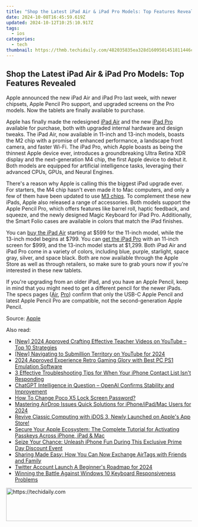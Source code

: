 ```yaml
---
title: "Shop the Latest iPad Air & iPad Pro Models: Top Features Revealed"
date: 2024-10-08T16:45:59.619Z
updated: 2024-10-12T10:25:10.917Z
tags:
  - ios
categories:
  - tech
thumbnail: https://thmb.techidaily.com/482035835ea328d1609501451811446cad884a7a61227ca3ca092b735291d94d.jpg
---
```


## Shop the Latest iPad Air & iPad Pro Models: Top Features Revealed

Apple announced the new iPad Air and iPad Pro last week, with newer chipsets, Apple Pencil Pro support, and upgraded screens on the Pro models. Now the tablets are finally available to purchase.

 Apple has finally made the redesigned [iPad Air](https://win-answers.techidaily.com/optimizing-fallout-4-performance-for-lightning-fast-loads/) and the new [iPad Pro](https://some-guidance.techidaily.com/new-transform-your-note-habits-with-mematics-tools/) available for purchase, both with upgraded internal hardware and design tweaks. The iPad Air, now available in 11-inch and 13-inch models, boasts the M2 chip with a promise of enhanced performance, a landscape front camera, and faster Wi-Fi. The iPad Pro, which Apple boasts as being the thinnest Apple device ever, introduces a groundbreaking Ultra Retina XDR display and the next-generation M4 chip, the first Apple device to debut it. Both models are equipped for artificial intelligence tasks, leveraging their advanced CPUs, GPUs, and Neural Engines.

 There's a reason why Apple is calling this the biggest iPad upgrade ever. For starters, the M4 chip hasn't even made it to Mac computers, and only a few of them have been updated to use [M3 chips](https://screen-sharing-recording.techidaily.com/updated-obs-clash-livestream-prodigies-for-2024/). To complement these new iPads, Apple also released a range of accessories. Both models support the Apple Pencil Pro, which offers features like barrel roll, haptic feedback, and squeeze, and the newly designed Magic Keyboard for iPad Pro. Additionally, the Smart Folio cases are available in colors that match the iPad finishes.

 You can [buy the iPad Air](https://www.apple.com/shop/buy-ipad/ipad-air) starting at $599 for the 11-inch model, while the 13-inch model begins at $799\. You can [get the iPad Pro](https://www.apple.com/shop/buy-ipad/ipad-pro) with an 11-inch screen for $999, and the 13-inch model starts at $1,299\. Both iPad Air and iPad Pro come in a variety of colors, including blue, purple, starlight, space gray, silver, and space black. Both are now available through the Apple Store as well as through retailers, so make sure to grab yours now if you're interested in these new tablets.

 If you're upgrading from an older iPad, and you have an Apple Pencil, keep in mind that you might need to get a different pencil for the newer iPads. The specs pages ([Air](https://www.apple.com/ipad-air/specs/), [Pro](https://www.apple.com/ipad-pro/specs/)) confirm that only the USB-C Apple Pencil and latest Apple Pencil Pro are compatible, not the second-generation Apple Pencil.

 Source: [Apple](https://www.apple.com/newsroom/2024/05/the-redesigned-ipad-air-and-new-ipad-pro-are-available-today/)

<ins class="adsbygoogle"
     style="display:block"
     data-ad-format="autorelaxed"
     data-ad-client="ca-pub-7571918770474297"
     data-ad-slot="1223367746"></ins>

<ins class="adsbygoogle"
     style="display:block"
     data-ad-client="ca-pub-7571918770474297"
     data-ad-slot="8358498916"
     data-ad-format="auto"
     data-full-width-responsive="true"></ins>

<span class="atpl-alsoreadstyle">Also read:</span>
<div><ul>
<li><a href="https://facebook-video-share.techidaily.com/new-2024-approved-crafting-effective-teacher-videos-on-youtube-top-10-strategies/"><u>[New] 2024 Approved Crafting Effective Teacher Videos on YouTube – Top 10 Strategies</u></a></li>
<li><a href="https://youtube-docs.techidaily.com/avigating-to-submillion-territory-on-youtube-for-2024/"><u>[New] Navigating to Submillion Territory on YouTube for 2024</u></a></li>
<li><a href="https://digital-screen-recording.techidaily.com/2024-approved-experience-retro-gaming-glory-with-best-pc-ps1-emulation-software/"><u>2024 Approved Experience Retro Gaming Glory with Best PC PS1 Emulation Software</u></a></li>
<li><a href="https://fox-that.techidaily.com/3-effective-troubleshooting-tips-for-when-your-iphone-contact-list-isnt-responding/"><u>3 Effective Troubleshooting Tips for When Your iPhone Contact List Isn't Responding</u></a></li>
<li><a href="https://tech-revival.techidaily.com/chatgpt-intelligence-in-question-openai-confirms-stability-and-improvement/"><u>ChatGPT Intelligence in Question – OpenAI Confirms Stability and Improvement</u></a></li>
<li><a href="https://easy-unlock-android.techidaily.com/how-to-change-poco-x5-lock-screen-password-by-drfone-android/"><u>How To Change Poco X5 Lock Screen Password?</u></a></li>
<li><a href="https://extra-approaches.techidaily.com/mastering-airdrop-issues-quick-solutions-for-iphoneipadmac-users-for-2024/"><u>Mastering AirDrop Issues Quick Solutions for iPhone/iPad/Mac Users for 2024</u></a></li>
<li><a href="https://os-tips.techidaily.com/revive-classic-computing-with-idos-3-newly-launched-on-apples-app-store/"><u>Revive Classic Computing with iDOS 3, Newly Launched on Apple's App Store!</u></a></li>
<li><a href="https://os-tips.techidaily.com/secure-your-apple-ecosystem-the-complete-tutorial-for-activating-passkeys-across-iphone-ipad-and-mac/"><u>Secure Your Apple Ecosystem: The Complete Tutorial for Activating Passkeys Across iPhone, iPad & Mac</u></a></li>
<li><a href="https://os-tips.techidaily.com/seize-your-chance-unleash-iphone-fun-during-this-exclusive-prime-day-discount-event/"><u>Seize Your Chance: Unleash iPhone Fun During This Exclusive Prime Day Discount Event</u></a></li>
<li><a href="https://os-tips.techidaily.com/sharing-made-easy-how-you-can-now-exchange-airtags-with-friends-and-family/"><u>Sharing Made Easy: How You Can Now Exchange AirTags with Friends and Family</u></a></li>
<li><a href="https://twitter-videos.techidaily.com/twitter-account-launch-a-beginners-roadmap-for-2024/"><u>Twitter Account Launch A Beginner's Roadmap for 2024</u></a></li>
<li><a href="https://win-howtos.techidaily.com/winning-the-battle-against-windows-10-keyboard-responsiveness-problems/"><u>Winning the Battle Against Windows 10 Keyboard Responsiveness Problems</u></a></li>
</ul></div>

<!-- affiliate ads begin -->
<a href="https://aligracehair.sjv.io/c/5597632/1885932/19272" target="_top" id="1885932">
  <img src="//a.impactradius-go.com/display-ad/19272-1885932" border="0" alt="https://techidaily.com" width="728" height="90"/>
</a>
<img height="0" width="0" src="https://aligracehair.sjv.io/i/5597632/1885932/19272" style="position:absolute;visibility:hidden;" border="0" />
<!-- affiliate ads end -->

